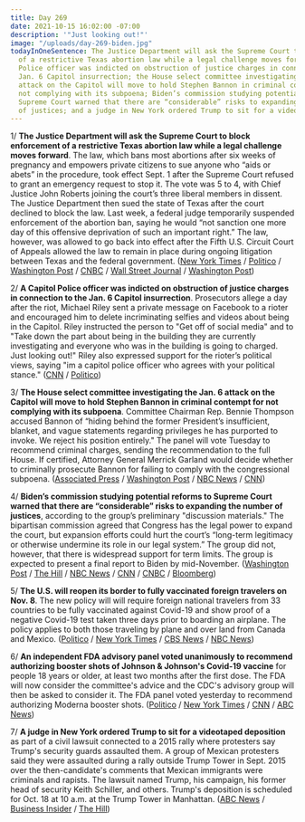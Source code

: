 ```yaml
---
title: Day 269
date: 2021-10-15 16:02:00 -07:00
description: '"Just looking out!"'
image: "/uploads/day-269-biden.jpg"
todayInOneSentence: The Justice Department will ask the Supreme Court to block enforcement
  of a restrictive Texas abortion law while a legal challenge moves forward; a Capitol
  Police officer was indicted on obstruction of justice charges in connection to the
  Jan. 6 Capitol insurrection; the House select committee investigating the Jan. 6
  attack on the Capitol will move to hold Stephen Bannon in criminal contempt for
  not complying with its subpoena; Biden’s commission studying potential reforms to
  Supreme Court warned that there are “considerable” risks to expanding the number
  of justices; and a judge in New York ordered Trump to sit for a videotaped deposition.
---
```


1/ **The Justice Department will ask the Supreme Court to block enforcement of a restrictive Texas abortion law while a legal challenge moves forward**. The law, which bans most abortions after six weeks of pregnancy and empowers private citizens to sue anyone who “aids or abets” in the procedure, took effect Sept. 1 after the Supreme Court refused to grant an emergency request to stop it. The vote was 5 to 4, with Chief Justice John Roberts joining the court’s three liberal members in dissent. The Justice Department then sued the state of Texas after the court declined to block the law. Last week, a federal judge temporarily suspended enforcement of the abortion ban, saying he would “not sanction one more day of this offensive deprivation of such an important right.” The law, however, was allowed to go back into effect after the Fifth U.S. Circuit Court of Appeals allowed the law to remain in place during ongoing litigation between Texas and the federal government. ([New York Times](https://www.nytimes.com/2021/10/15/us/politics/texas-abortion-supreme-court.html) / [Politico](https://www.politico.com/news/2021/10/15/biden-justice-department-supreme-court-texas-abortion-516093) / [Washington Post](https://www.washingtonpost.com/politics/courts_law/texas-abortion-appeal/2021/10/14/de27beda-2c82-11ec-985d-3150f7e106b2_story.html) / [CNBC](https://www.cnbc.com/2021/10/15/texas-abortion-law-doj-will-ask-texas-to-block.html) / [Wall Street Journal](https://www.wsj.com/articles/justice-department-to-ask-supreme-court-to-block-texas-abortion-law-11634321002) / [Washington Post](https://www.washingtonpost.com/politics/courts_law/doj-texas-abortion-ban-supreme-court/2021/10/15/bd5762e6-2dcc-11ec-8ef6-3ca8fe943a92_story.html))

2/ **A Capitol Police officer was indicted on obstruction of justice charges in connection to the Jan. 6 Capitol insurrection**. Prosecutors allege a day after the riot, Michael Riley sent a private message on Facebook to a rioter and encouraged him to delete incriminating selfies and videos about being in the Capitol. Riley instructed the person to "Get off of social media" and to "Take down the part about being in the building they are currently investigating and everyone who was in the building is going to charged. Just looking out!" Riley also expressed support for the rioter’s political views, saying "im a capitol police officer who agrees with your political stance." ([CNN](https://www.cnn.com/2021/10/15/politics/capitol-police-january-6/index.html) / [Politico](https://www.politico.com/news/2021/10/15/capitol-police-officer-charged-january-6-516088))

3/ **The House select committee investigating the Jan. 6 attack on the Capitol will move to hold Stephen Bannon in criminal contempt for not complying with its subpoena**. Committee Chairman Rep. Bennie Thompson accused Bannon of “hiding behind the former President’s insufficient, blanket, and vague statements regarding privileges he has purported to invoke. We reject his position entirely." The panel will vote Tuesday to recommend criminal charges, sending the recommendation to the full House. If certified, Attorney General Merrick Garland would decide whether to criminally prosecute Bannon for failing to comply with the congressional subpoena. ([Associated Press](https://apnews.com/article/steve-bannon-donald-trump-capitol-siege-subpoenas-bennie-thompson-9823b7d1c15eabd235cd3a9887b1f46e) / [Washington Post](https://www.washingtonpost.com/politics/jan-6-bannon-subpoenas/2021/10/14/c6001fc8-2cf0-11ec-baf4-d7a4e075eb90_story.html) / [NBC News](https://www.nbcnews.com/politics/congress/jan-6-committee-recommend-criminal-contempt-citation-trump-adviser-steve-n1281562) / [CNN](https://www.cnn.com/2021/10/14/politics/steve-bannon-deposition-deadline/index.html))

4/ **Biden’s commission studying potential reforms to Supreme Court warned that there are “considerable” risks to expanding the number of justices**, according to the group’s preliminary "discussion materials." The bipartisan commission agreed that Congress has the legal power to expand the court, but expansion efforts could hurt the court’s “long-term legitimacy or otherwise undermine its role in our legal system.” The group did not, however, that there is widespread support for term limits. The group is expected to present a final report to Biden by mid-November. ([Washington Post](https://www.washingtonpost.com/politics/courts_law/commission-on-supreme-court-warns-of-political-dangers-in-reform-proposals/2021/10/14/7a4c1d2a-2d45-11ec-baf4-d7a4e075eb90_story.html) / [The Hill](https://thehill.com/regulation/court-battles/576867-bidens-supreme-court-reform-study-panel-notes-considerable-risks-to) / [NBC News](https://www.nbcnews.com/politics/white-house/biden-s-supreme-court-commission-releases-research-possible-expansion-n1281611) / [CNN](https://www.cnn.com/2021/10/15/politics/biden-supreme-court-liberals/index.html) / [CNBC](https://www.cnbc.com/2021/10/14/supreme-court-reform-biden-commission-split-on-adding-justices.html) / [Bloomberg](https://news.bloomberglaw.com/us-law-week/bidens-supreme-court-commission-looses-two-conservatives))

5/ **The U.S. will reopen its border to fully vaccinated foreign travelers on Nov. 8**. The new policy will will require foreign national travelers from 33 countries to be fully vaccinated against Covid-19 and show proof of a negative Covid-19 test taken three days prior to boarding an airplane. The policy applies to both those traveling by plane and over land from Canada and Mexico. ([Politico](https://www.politico.com/news/2021/10/15/us-reopen-border-international-travelers-516082) / [New York Times](https://www.nytimes.com/2021/10/15/us/politics/vaccine-mandate-travel-us.html) / [CBS News](https://www.cbsnews.com/news/vaccination-requirement-foreign-travelers/) / [NBC News](https://www.nbcnews.com/politics/politics-news/u-s-ease-covid-travel-entry-rules-require-vaccinations-foreign-n1281644))

6/ **An independent FDA advisory panel voted unanimously to recommend authorizing booster shots of Johnson & Johnson's Covid-19 vaccine** for people 18 years or older, at least two months after the first dose. The FDA will now consider the committee's advice and the CDC's advisory group will then be asked to consider it. The FDA panel voted yesterday to recommend authorizing Moderna booster shots. ([Politico](https://www.politico.com/news/2021/10/15/fda-panel-endorses-broad-use-of-johnson-johnson-booster-shot-516096) / [New York Times](https://www.nytimes.com/2021/10/15/us/politics/johnson-vaccine-boosters-fda.html) / [CNN](https://www.cnn.com/2021/10/15/health/fda-jj-booster-committee-friday/index.html) / [ABC News](https://abcnews.go.com/Politics/independent-fda-panel-votes-authorize-booster-shots-johnson/story?id=80603141))

7/ **A judge in New York ordered Trump to sit for a videotaped deposition** as part of a civil lawsuit connected to a 2015 rally where protesters say Trump's security guards assaulted them. A group of Mexican protesters said they were assaulted during a rally outside Trump Tower in Sept. 2015 over the then-candidate's comments that Mexican immigrants were criminals and rapists. The lawsuit named Trump, his campaign, his former head of security Keith Schiller, and others. Trump's deposition is scheduled for Oct. 18 at 10 a.m. at the Trump Tower in Manhattan. ([ABC News](https://abcnews.go.com/US/trump-give-videotaped-deposition-protest-lawsuit-judge-orders/story?id=80579982) / [Business Insider](https://www.businessinsider.com/judge-orders-trump-videotape-deposition-protesters-assault-case-2021-10?op=1&scrolla=5eb6d68b7fedc32c19ef33b4) / [The Hill](https://thehill.com/regulation/court-battles/576785-judge-orders-trump-to-give-videotaped-deposition-in-protest-lawsuit))